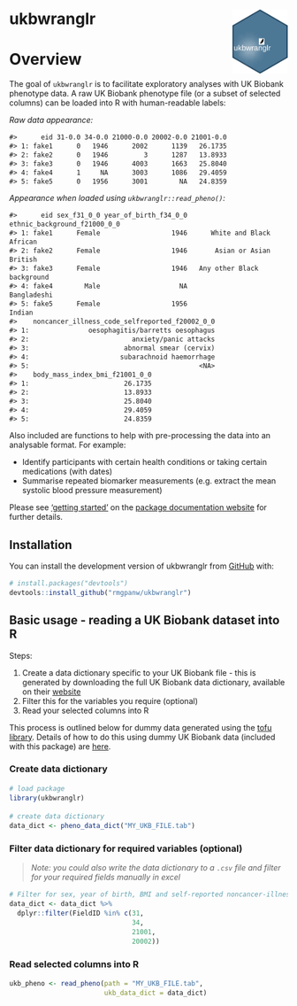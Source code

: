 
<!-- README.md is generated from README.Rmd. Please edit that file -->

# ukbwranglr <img src="man/figures/test.png" align="right" width="100" />

<!-- badges: start -->

<!-- badges: end -->

# Overview

The goal of `ukbwranglr` is to facilitate exploratory analyses with UK
Biobank phenotype data. A raw UK Biobank phenotype file (or a subset of
selected columns) can be loaded into R with human-readable labels:

*Raw data appearance:*

    #>      eid 31-0.0 34-0.0 21000-0.0 20002-0.0 21001-0.0
    #> 1: fake1      0   1946      2002      1139   26.1735
    #> 2: fake2      0   1946         3      1287   13.8933
    #> 3: fake3      0   1946      4003      1663   25.8040
    #> 4: fake4      1     NA      3003      1086   29.4059
    #> 5: fake5      0   1956      3001        NA   24.8359

*Appearance when loaded using `ukbwranglr::read_pheno()`:*

    #>      eid sex_f31_0_0 year_of_birth_f34_0_0 ethnic_background_f21000_0_0
    #> 1: fake1      Female                  1946      White and Black African
    #> 2: fake2      Female                  1946       Asian or Asian British
    #> 3: fake3      Female                  1946   Any other Black background
    #> 4: fake4        Male                    NA                  Bangladeshi
    #> 5: fake5      Female                  1956                       Indian
    #>    noncancer_illness_code_selfreported_f20002_0_0
    #> 1:               oesophagitis/barretts oesophagus
    #> 2:                          anxiety/panic attacks
    #> 3:                        abnormal smear (cervix)
    #> 4:                       subarachnoid haemorrhage
    #> 5:                                           <NA>
    #>    body_mass_index_bmi_f21001_0_0
    #> 1:                        26.1735
    #> 2:                        13.8933
    #> 3:                        25.8040
    #> 4:                        29.4059
    #> 5:                        24.8359

Also included are functions to help with pre-processing the data into an
analysable format. For example:

  - Identify participants with certain health conditions or taking
    certain medications (with dates)
  - Summarise repeated biomarker measurements (e.g. extract the mean
    systolic blood pressure measurement)

Please see [‘getting
started’](https://rmgpanw.github.io/ukbwranglr/articles/ukbwranglr.html)
on the [package documentation
website](https://rmgpanw.github.io/ukbwranglr/index.html) for further
details.

## Installation

You can install the development version of ukbwranglr from
[GitHub](https://github.com/rmgpanw/ukbwranglr/tree/dtable) with:

``` r
# install.packages("devtools")
devtools::install_github("rmgpanw/ukbwranglr")
```

## Basic usage - reading a UK Biobank dataset into R

Steps:

1.  Create a data dictionary specific to your UK Biobank file - this is
    generated by downloading the full UK Biobank data dictionary,
    available on their
    [website](https://biobank.ctsu.ox.ac.uk/crystal/exinfo.cgi?src=accessing_data_guide)
2.  Filter this for the variables you require (optional)
3.  Read your selected columns into R

This process is outlined below for dummy data generated using the [tofu
library](https://github.com/spiros/tofu). Details of how to do this
using dummy UK Biobank data (included with this package) are
[here](TODO).

### Create data dictionary

``` r
# load package
library(ukbwranglr)

# create data dictionary
data_dict <- pheno_data_dict("MY_UKB_FILE.tab")
```

### Filter data dictionary for required variables (optional)

> *Note: you could also write the data dictionary to a `.csv` file and
> filter for your required fields manually in excel*

``` r
# Filter for sex, year of birth, BMI and self-reported noncancer-illness fields
data_dict <- data_dict %>%
  dplyr::filter(FieldID %in% c(31,
                               34,
                               21001,
                               20002))
```

### Read selected columns into R

``` r
ukb_pheno <- read_pheno(path = "MY_UKB_FILE.tab", 
                        ukb_data_dict = data_dict)
```
